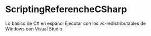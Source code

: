 # ScriptingReferencheCSharp
Lo básico de C# en español
Ejecutar con los vc-redistributables de Windows con Visual Studio
